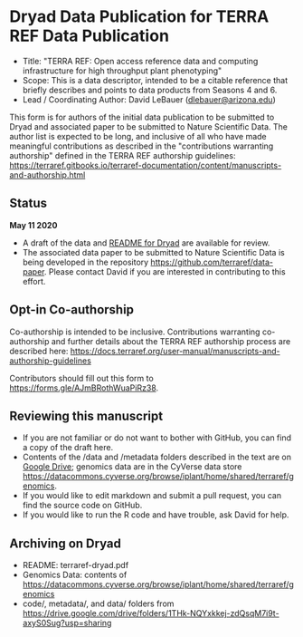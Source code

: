 # Dryad Data Publication for TERRA REF Data Publication

* Title: "TERRA REF: Open access reference data and computing infrastructure for high throughput plant phenotyping"	
* Scope: This is a data descriptor, intended to be a citable reference that briefly describes and points to data products from Seasons 4 and 6.
* Lead / Coordinating Author: David LeBauer (dlebauer@arizona.edu)

This form is for authors of the initial data publication to be submitted to Dryad and associated paper to be submitted to Nature Scientific Data. The author list is expected to be long, and inclusive of all who have made meaningful contributions as described in the "contributions warranting authorship" defined in the TERRA REF authorship guidelines: https://terraref.gitbooks.io/terraref-documentation/content/manuscripts-and-authorship.html

## Status 

**May 11 2020**

* A draft of the data and [README for Dryad](https://github.com/terraref/data-publication/blob/master/terraref-dryad.pdf) are available for review. 
* The associated data paper to be submitted to Nature Scientific Data is being developed in the repository https://github.com/terraref/data-paper. Please contact David if you are interested in contributing to this effort.

## Opt-in Co-authorship

Co-authorship is intended to be inclusive. Contributions warranting co-authorship and further details about the TERRA REF authorship process are described here: https://docs.terraref.org/user-manual/manuscripts-and-authorship-guidelines

Contributors should fill out this form to https://forms.gle/AJmBRothWuaPiRz38.

## Reviewing this manuscript

* If you are not familiar or do not want to bother with GitHub, you can find a copy of the draft here. 
* Contents of the /data and /metadata folders described in the text are on [Google Drive](https://drive.google.com/open?id=1THk-NQYxkkej-zdQsqM7i9t-axyS0Sug); genomics data are in the CyVerse data store https://datacommons.cyverse.org/browse/iplant/home/shared/terraref/genomics.
* If you would like to edit markdown and submit a pull request, you can find the source code on GitHub.
* If you would like to run the R code and have trouble, ask David for help.

## Archiving on Dryad

* README: terraref-dryad.pdf
* Genomics Data: contents of https://datacommons.cyverse.org/browse/iplant/home/shared/terraref/genomics
* code/, metadata/, and data/ folders from https://drive.google.com/drive/folders/1THk-NQYxkkej-zdQsqM7i9t-axyS0Sug?usp=sharing